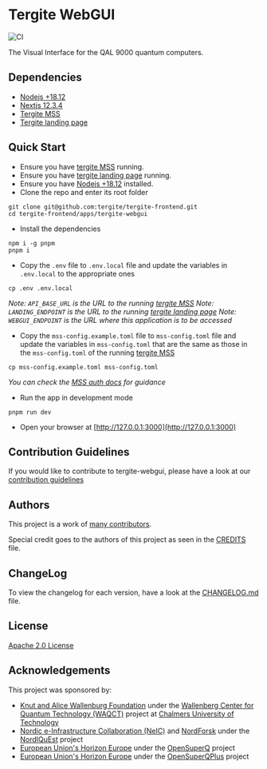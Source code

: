 # Tergite WebGUI

![CI](https://github.com/tergite/tergite-frontend/actions/workflows/webgui-ci.yml/badge.svg)

The Visual Interface for the QAL 9000 quantum computers.

## Dependencies

-   [Nodejs +18.12](https://nodejs.org/)
-   [Nextjs 12.3.4](https://nextjs.org/)
-   [Tergite MSS](../tergite-mss)
-   [Tergite landing page](../tergite-landing-page/)

## Quick Start

-   Ensure you have [tergite MSS](../tergite-mss) running.
-   Ensure you have [tergite landing page](../tergite-landing-page/) running.
-   Ensure you have [Nodejs +18.12](https://nodejs.org/) installed.
-   Clone the repo and enter its root folder

```shell
git clone git@github.com:tergite/tergite-frontend.git
cd tergite-frontend/apps/tergite-webgui
```

-   Install the dependencies

```shell
npm i -g pnpm
pnpm i
```

-   Copy the `.env` file to `.env.local` file and update the variables in `.env.local` to the appropriate ones

```shell
cp .env .env.local
```

_Note: `API_BASE_URL` is the URL to the running [tergite MSS](../tergite-mss)_
_Note: `LANDING_ENDPOINT` is the URL to the running [tergite landing page](../tergite-landing-page)_
_Note: `WEBGUI_ENDPOINT` is the URL where this application is to be accessed_

-   Copy the `mss-config.example.toml` file to `mss-config.toml` file and update the variables in `mss-config.toml`
    that are the same as those in the `mss-config.toml` of the running [tergite MSS](../tergite-mss)

```shell
cp mss-config.example.toml mss-config.toml
```

_You can check the [MSS auth docs](../tergite-mss/docs/auth.md) for guidance_

-   Run the app in development mode

```shell
pnpm run dev
```

-   Open your browser at [http://127.0.0.1:3000](http://127.0.0.1:3000)

## Contribution Guidelines

If you would like to contribute to tergite-webgui, please have a look at our
[contribution guidelines](./CONTRIBUTING.md)

## Authors

This project is a work of
[many contributors](https://github.com/tergite/tergite-frontend/graphs/contributors).

Special credit goes to the authors of this project as seen in the [CREDITS](./CREDITS.md) file.

## ChangeLog

To view the changelog for each version, have a look at
the [CHANGELOG.md](./CHANGELOG.md) file.

## License

[Apache 2.0 License](./LICENSE)

## Acknowledgements

This project was sponsored by:

-   [Knut and Alice Wallenburg Foundation](https://kaw.wallenberg.org/en) under the [Wallenberg Center for Quantum Technology (WAQCT)](https://www.chalmers.se/en/centres/wacqt/) project at [Chalmers University of Technology](https://www.chalmers.se)
-   [Nordic e-Infrastructure Collaboration (NeIC)](https://neic.no) and [NordForsk](https://www.nordforsk.org/sv) under the [NordIQuEst](https://neic.no/nordiquest/) project
-   [European Union's Horizon Europe](https://research-and-innovation.ec.europa.eu/funding/funding-opportunities/funding-programmes-and-open-calls/horizon-europe_en) under the [OpenSuperQ](https://cordis.europa.eu/project/id/820363) project
-   [European Union's Horizon Europe](https://research-and-innovation.ec.europa.eu/funding/funding-opportunities/funding-programmes-and-open-calls/horizon-europe_en) under the [OpenSuperQPlus](https://opensuperqplus.eu/) project

